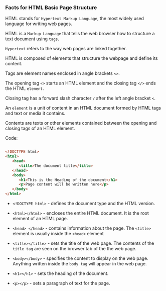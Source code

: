 ### Facts for HTML Basic Page Structure

HTML stands for `Hypertext Markup Language`, the most widely used language for writing web pages.

HTML is a `Markup Language` that tells the web browser how to structure a text document using `tags`.

`Hypertext` refers to the way web pages are linked together.

HTML is composed of elements that structure the webpage and define its content.

Tags are element names enclosed in angle brackets `<>`.

The opening tag `<>` starts an HTML element and the closing tag `</>` ends the HTML `element`.

Closing tag has a forward slash character `/` after the left angle bracket `<`.

An `element` is a unit of content in an HTML document formed by HTML tags and text or media it contains.

Contents are texts or other elements contained between the opening and closing tags of an HTML element.

Code:
```html

<!DOCTYPE html>
<html>
   <head>
      <title>The document title</title>
   </head>
   <body>
      <h1>This is the Heading of the document</h1>
      <p>Page content will be written here</p>
   </body>
</html>

```

- `<!DOCTYPE html>` - defines the document type and the HTML version.

- `<html></html>` -  encloses the entire HTML document. It is the root element of an HTML page. 

- `<head> </head>` - contains information about the page. The `<title>` element is usually inside the `<head>` element

- `<title></title>` - sets the title of the web page. The contents of the `title tag` are seen on the browser tab of the the web page.

- `<body></body>` - specifies the content to display on the web page. Anything written inside the `body tag` will appear in the web page. 

- `<h1></h1>` - sets the heading of the document. 

- `<p></p>` - sets a paragraph of text for the page.